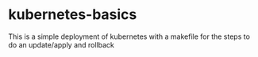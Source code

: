 # kubernetes-basics

This is a simple deployment of kubernetes with a makefile for the steps to do an update/apply and rollback 

